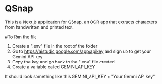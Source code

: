 # QSnap

This is a Next.js application for QSnap, an OCR app that extracts characters from handwritten and printed text.

#To Run the file

1. Create a ".env" file in the root of the folder
2. Go to https://aistudio.google.com/app/apikey and sign up to get your Gemini API key
3. Copy the key and go back to the ".env" file created
4. Create a variable called GEMINI_API_KEY

It should look something like this
GEMINI_API_KEY = "Your Gemni API key"
